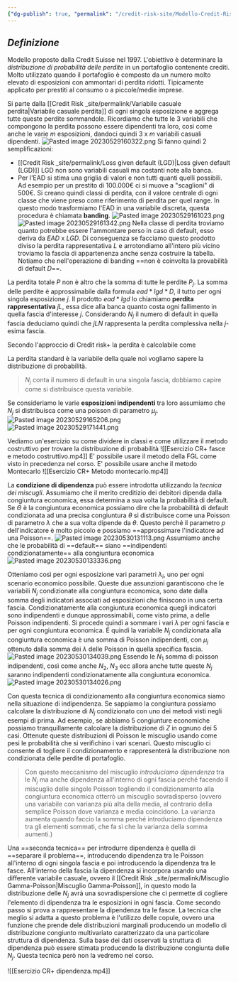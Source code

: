 ```yaml
---
{"dg-publish": true, "permalink": "/credit-risk-site/Modello-Credit-Risk+/"}
---
```






## *Definizione*
Modello proposto dalla Credit Suisse nel 1997.
L'obiettivo è determinare la *distribuzione di probabilità delle perdite* in un portafoglio contenente crediti.
Molto utilizzato quando il portafoglio è composto da un numero molto elevato di esposizioni con ammontari di perdita ridotti. Tipicamente applicato per prestiti al consumo o a piccole/medie imprese.

Si parte dalla [[Credit Risk _site/permalink/Variabile casuale perdita\|Variabile casuale perdita]] di ogni singola esposizione e aggrega tutte queste perdite sommandole.
Ricordiamo che tutte le 3 variabili che compongono la perdita possono essere dipendenti tra loro, così come anche le varie $m$ esposizioni, dandoci quindi $3$ x $m$ variabili casuali dipendenti.
![Pasted image 20230529160322.png](/img/user/Credit%20Risk%20_site/allegati/Pasted%20image%2020230529160322.png)
Si fanno quindi 2 semplificazioni:
- [[Credit Risk _site/permalink/Loss given default (LGD)\|Loss given default (LGD)]] LGD non sono variabili casuali ma costanti note alla banca.
- Per l'EAD si stima una griglia di valori e non tutti quanti quelli possibili. Ad esempio per un prestito di 100.000€ ci si muove a "scaglioni" di 500€. Si creano quindi classi di perdita, con il valore centrale di ogni classe che viene preso come riferimento di perdita per quel range. In questo modo trasformiamo l'EAD in una variabile discreta, questa procedura è chiamata **banding**.
![Pasted image 20230529161023.png](/img/user/Credit%20Risk%20_site/allegati/Pasted%20image%2020230529161023.png)
![Pasted image 20230529161342.png](/img/user/Credit%20Risk%20_site/allegati/Pasted%20image%2020230529161342.png)
Nella classe di perdita troviamo quanto potrebbe essere l'ammontare perso in caso di default, esso deriva da $EAD$ x $LGD$. Di conseguenza se facciamo questo prodotto diviso la perdita rappresentativa $L$ e arrotondiamo all'intero più vicino troviamo la fascia di appartenenza anche senza costruire la tabella.
Notiamo che nell'operazione di banding ==non è coinvolta la provabilità di default $D$==.

La perdita totale $P$ non è altro che la somma di tutte le perdite $P_j$.
La somma delle perdite è approssimabile dalla formula $ead*lgd*D$, il tutto per ogni singola esposizione $j$.
Il prodotto $ead*lgd$ lo chiamiamo **perdita rappresentativa** $jL$, essa dice alla banca quanto costa ogni fallimento in quella fascia d'interesse $j$.
Considerando $N_j$ il numero di default in quella fascia deduciamo quindi che $jLN$ rappresenta la perdita complessiva nella $j$-esima fascia.
<style> .container {font-family: sans-serif; text-align: center;} .button-wrapper button {z-index: 1;height: 40px; width: 100px; margin: 10px;padding: 5px;} .excalidraw .App-menu_top .buttonList { display: flex;} .excalidraw-wrapper { height: 800px; margin: 50px; position: relative;} :root[dir="ltr"] .excalidraw .layer-ui__wrapper .zen-mode-transition.App-menu_bottom--transition-left {transform: none;} </style><script src="https://cdn.jsdelivr.net/npm/react@17/umd/react.production.min.js"></script><script src="https://cdn.jsdelivr.net/npm/react-dom@17/umd/react-dom.production.min.js"></script><script type="text/javascript" src="https://cdn.jsdelivr.net/npm/@excalidraw/excalidraw@0/dist/excalidraw.production.min.js"></script><div id="Modello_Credit_Risk+_2023-05-29_1631.28.excalidraw.md1"></div><script>(function(){const InitialData={"type":"excalidraw","version":2,"source":"https://excalidraw.com","elements":[{"id":"FuwPk0JnfFHPANBeul5cj","type":"image","x":-303.86832427978516,"y":-128.77472828227303,"width":749.8459625244141,"height":257.67265461283944,"angle":0,"strokeColor":"transparent","backgroundColor":"transparent","fillStyle":"hachure","strokeWidth":1,"strokeStyle":"solid","roughness":1,"opacity":100,"groupIds":[],"roundness":null,"seed":179223279,"version":71,"versionNonce":2028495617,"isDeleted":false,"boundElements":null,"updated":1685370693823,"link":null,"locked":false,"status":"pending","fileId":"cba7d7c91623fd23c44e34ae118a97dc06650239","scale":[1,1]}],"appState":{"theme":"light","viewBackgroundColor":"#ffffff","currentItemStrokeColor":"#000000","currentItemBackgroundColor":"transparent","currentItemFillStyle":"hachure","currentItemStrokeWidth":1,"currentItemStrokeStyle":"solid","currentItemRoughness":1,"currentItemOpacity":100,"currentItemFontFamily":1,"currentItemFontSize":20,"currentItemTextAlign":"left","currentItemStartArrowhead":null,"currentItemEndArrowhead":"arrow","scrollX":323.4872131347656,"scrollY":319.56756591796875,"zoom":{"value":1},"currentItemRoundness":"round","gridSize":null,"colorPalette":{}},"files":{}};InitialData.scrollToContent=true;App=()=>{const e=React.useRef(null),t=React.useRef(null),[n,i]=React.useState({width:void 0,height:void 0});return React.useEffect(()=>{i({width:t.current.getBoundingClientRect().width,height:t.current.getBoundingClientRect().height});const e=()=>{i({width:t.current.getBoundingClientRect().width,height:t.current.getBoundingClientRect().height})};return window.addEventListener("resize",e),()=>window.removeEventListener("resize",e)},[t]),React.createElement(React.Fragment,null,React.createElement("div",{className:"excalidraw-wrapper",ref:t},React.createElement(ExcalidrawLib.Excalidraw,{ref:e,width:n.width,height:n.height,initialData:InitialData,viewModeEnabled:!0,zenModeEnabled:!0,gridModeEnabled:!1})))},excalidrawWrapper=document.getElementById("Modello_Credit_Risk+_2023-05-29_1631.28.excalidraw.md1");ReactDOM.render(React.createElement(App),excalidrawWrapper);})();</script>

Secondo l'approccio di Credit risk+ la perdita è calcolabile come
<div id="Modello_Credit_Risk+_2023-05-29_1635.14.excalidraw.md2"></div><script>(function(){const InitialData={"type":"excalidraw","version":2,"source":"https://excalidraw.com","elements":[{"id":"n-C2H047LWVvkn4Xd9WoT","type":"image","x":-225.96190643310547,"y":-140.13640594482422,"width":416,"height":225,"angle":0,"strokeColor":"transparent","backgroundColor":"transparent","fillStyle":"hachure","strokeWidth":1,"strokeStyle":"solid","roughness":1,"opacity":100,"groupIds":[],"roundness":null,"seed":847513999,"version":32,"versionNonce":2051697327,"isDeleted":false,"boundElements":null,"updated":1685370937186,"link":null,"locked":false,"status":"pending","fileId":"74dcfb57546329ec639f7218a746026faf39a389","scale":[1,1]},{"id":"85vRUm9ByKi7DgRCbF9s0","type":"arrow","x":-15.438926696777344,"y":-63.90666961669922,"width":40.896636962890625,"height":61.34490966796875,"angle":0,"strokeColor":"#000000","backgroundColor":"transparent","fillStyle":"hachure","strokeWidth":1,"strokeStyle":"solid","roughness":1,"opacity":100,"groupIds":[],"roundness":{"type":2},"seed":98312367,"version":119,"versionNonce":1978276801,"isDeleted":false,"boundElements":null,"updated":1685370937186,"link":null,"locked":false,"points":[[0,0],[28.481597900390625,29.94219970703125],[40.896636962890625,61.34490966796875]],"lastCommittedPoint":null,"startBinding":null,"endBinding":null,"startArrowhead":null,"endArrowhead":"arrow"},{"id":"sE3nxqDX","type":"text","x":41.524208068847656,"y":-56.109825134277344,"width":174,"height":25,"angle":0,"strokeColor":"#000000","backgroundColor":"transparent","fillStyle":"hachure","strokeWidth":1,"strokeStyle":"solid","roughness":1,"opacity":100,"groupIds":[],"roundness":null,"seed":267860079,"version":42,"versionNonce":2143903311,"isDeleted":false,"boundElements":null,"updated":1685370939761,"link":null,"locked":false,"text":"Perdita standard","rawText":"Perdita standard","fontSize":20,"fontFamily":1,"textAlign":"left","verticalAlign":"top","baseline":18,"containerId":null,"originalText":"Perdita standard"}],"appState":{"theme":"light","viewBackgroundColor":"#ffffff","currentItemStrokeColor":"#000000","currentItemBackgroundColor":"transparent","currentItemFillStyle":"hachure","currentItemStrokeWidth":1,"currentItemStrokeStyle":"solid","currentItemRoughness":1,"currentItemOpacity":100,"currentItemFontFamily":1,"currentItemFontSize":20,"currentItemTextAlign":"left","currentItemStartArrowhead":null,"currentItemEndArrowhead":"arrow","scrollX":323.4872131347656,"scrollY":319.56756591796875,"zoom":{"value":1},"currentItemRoundness":"round","gridSize":null,"colorPalette":{}},"files":{}};InitialData.scrollToContent=true;App=()=>{const e=React.useRef(null),t=React.useRef(null),[n,i]=React.useState({width:void 0,height:void 0});return React.useEffect(()=>{i({width:t.current.getBoundingClientRect().width,height:t.current.getBoundingClientRect().height});const e=()=>{i({width:t.current.getBoundingClientRect().width,height:t.current.getBoundingClientRect().height})};return window.addEventListener("resize",e),()=>window.removeEventListener("resize",e)},[t]),React.createElement(React.Fragment,null,React.createElement("div",{className:"excalidraw-wrapper",ref:t},React.createElement(ExcalidrawLib.Excalidraw,{ref:e,width:n.width,height:n.height,initialData:InitialData,viewModeEnabled:!0,zenModeEnabled:!0,gridModeEnabled:!1})))},excalidrawWrapper=document.getElementById("Modello_Credit_Risk+_2023-05-29_1635.14.excalidraw.md2");ReactDOM.render(React.createElement(App),excalidrawWrapper);})();</script>
La perdita standard è la variabile della quale noi vogliamo sapere la distribuzione di probabilità.

> $N_j$ conta il numero di default in una singola fascia, dobbiamo capire come si distribuisce questa variabile.

Se consideriamo le varie **esposizioni indipendenti** tra loro assumiamo che $N_j$ si distribuisca come una poisson di parametro $\mu_j$.
![Pasted image 20230529165206.png](/img/user/Credit%20Risk%20_site/allegati/Pasted%20image%2020230529165206.png)
![Pasted image 20230529171441.png](/img/user/Credit%20Risk%20_site/allegati/Pasted%20image%2020230529171441.png)

Vediamo un'esercizio su come dividere in classi e come utilizzare il metodo costruttivo per trovare la distribuzione di probabilità
![[Esercizio CR+ fasce e metodo costruttivo.mp4]]
E' possibile usare il metodo della FGL come visto in precedenza nel corso.
E' possibile usare anche il metodo Montecarlo
![[Esercizio CR+ Metodo montecarlo.mp4]]

La **condizione di dipendenza** può essere introdotta utilizzando la *tecnica dei miscugli*.
Assumiamo che il merito creditizio dei debitori dipenda dalla congiuntura economica, essa determina a sua volta la probabilità di default.
Se $\Theta$ è la congiuntura economica possiamo dire che la probabilità di default condizionata ad una precisa congiuntura $\theta$ si distribuisce come una Poisson di parametro $\lambda$ che a sua volta dipende da $\theta$.
Questo perché il parametro $p$ dell'indicatore è molto piccolo e possiamo ==approssimare l'indicatore ad una Poisson==.
![Pasted image 20230530131113.png](/img/user/Credit%20Risk%20_site/allegati/Pasted%20image%2020230530131113.png)
Assumiamo anche che le probabilità di ==default== siano ==indipendenti condizionatamente== alla congiuntura economica
![Pasted image 20230530133336.png](/img/user/Credit%20Risk%20_site/allegati/Pasted%20image%2020230530133336.png)

Otteniamo così per ogni esposizione vari parametri $\lambda_i$, uno per ogni scenario economico possibile.
Queste due assunzioni garantiscono che le variabili $N_j$ condizionate alla congiuntura economica, sono date dalla somma degli indicatori associati ad esposizioni che finiscono in una certa fascia. Condizionatamente alla congiuntura economica quegli indicatori sono indipendenti e dunque approssimabili, come visto prima, a delle Poisson indipendenti.
Si procede quindi a sommare i vari $\lambda$ per ogni fascia e per ogni congiuntura economica.
E quindi la variabile $N_j$ condizionata alla congiuntura economica è una somma di Poisson indipendenti, con $\mu_j$ ottenuto dalla somma dei $\lambda$ delle Poisson in quella specifica fascia.
![Pasted image 20230530134039.png](/img/user/Credit%20Risk%20_site/allegati/Pasted%20image%2020230530134039.png)
Essendo le $N_1$ somma di poisson indipendenti, così come anche $N_2$, $N_3$ ecc allora anche tutte queste $N_j$ saranno indipendenti condizionatamente alla congiuntura economica.
![Pasted image 20230530134026.png](/img/user/Credit%20Risk%20_site/allegati/Pasted%20image%2020230530134026.png)

Con questa tecnica di condizionamento alla congiuntura economica siamo nella situazione di indipendenza. 
Se sappiamo la congiuntura possiamo calcolare la distribuzione di $N_j$ condizionato con uno dei metodi visti negli esempi di prima.
Ad esempio, se abbiamo 5 congiunture economiche possiamo tranquillamente calcolare la distribuzione di $Z$ in ognuno dei 5 casi.
Ottenute queste distribuzioni di Poisson le miscuglio usando come pesi le probabilità che si verifichino i vari scenari.
Questo miscuglio ci consente di togliere il condizionamento e rappresenterà la distribuzione non condizionata delle perdite di portafoglio.

> Con questo meccanismo del miscuglio *introduciamo dipendenza* tra le $N_j$ ma anche dipendenza all'interno di ogni fascia perché facendo il miscuglio delle singole Poisson togliendo il condizionamento alla congiuntura economica otterrò un miscuglio sovradisperso (ovvero una variabile con varianza più alta della media, al contrario della semplice Poisson dove varianza e media coincidono. La varianza aumenta quando faccio la somma perché introduciamo dipendenza tra gli elementi sommati, che fa sì che la varianza della somma aumenti.)

Una ==seconda tecnica== per introdurre dipendenza è quella di ==separare il problema==, introducendo dipendenza tra le Poisson all'interno di ogni singola fascia e poi introducendo la dipendenza tra le fasce.
All'interno della fascia la dipendenza si incorpora usando una differente variabile casuale, ovvero il [[Credit Risk _site/permalink/Miscuglio Gamma-Poisson\|Miscuglio Gamma-Poisson]], in questo modo la distribuzione delle $N_j$ avrà una sovradispersione che ci permette di cogliere l'elemento di dipendenza tra le esposizioni in ogni fascia.
Come secondo passo si prova a rappresentare la dipendenza tra le fasce.
La tecnica che meglio si adatta a questo problema è l'utilizzo delle copule, ovvero una funzione che prende dele distribuzioni marginali producendo un modello di distribuzione congiunto multivariato caratterizzato da una particolare struttura di dipendenza. Sulla base dei dati osservati la struttura di dipendenza può essere stimata producendo la distribuzione congiunta delle $N_j$.
Questa tecnica però non la vedremo nel corso.

![[Esercizio CR+ dipendenza.mp4]]